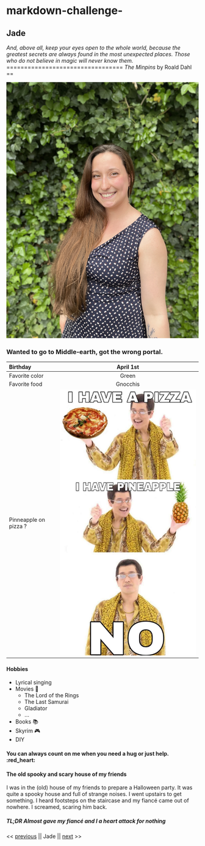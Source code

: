 # markdown-challenge-

## Jade

*And, above all, keep your eyes open to the whole world, because the greatest secrets are always found in the most unexpected places. Those who do not believe in magic will never know them.*
================================= *The Minpins* by Roald Dahl ==

![alt text](IMG_3099.JPG)

### Wanted to go to Middle-earth, got the wrong portal.

| Birthday     |     April 1st   |
| :------------ | :-------------: |
| Favorite color       |     Green    |
| Favorite food     |   Gnocchis    |
| Pinneapple on pizza  ?   |     ![alt text](pinneapple%20.png)     |


#### Hobbies

* Lyrical singing
* Movies 	:movie_camera:
    * The Lord of the Rings
    * The Last Samurai
    * Gladiator 	
    * ...
* Books :books:
* Skyrim :video_game:
* DIY

#### You can always count on me when you need a hug or just help. 	:red_heart:


#### The old spooky and scary house of my friends 
I was in the (old) house of my friends to prepare a Halloween party. It was quite a spooky house and full of strange noises. I went upstairs to get something. I heard footsteps on the staircase and my fiancé came out of nowhere. I screamed, scaring him back.

##### TL;DR Almost gave my fiancé and I a heart attack for nothing


<< [previous](https://github.com/Yova07/markdown-challenge) || Jade || [next](https://github.com/TripsJ/markdown-challenge) >>
